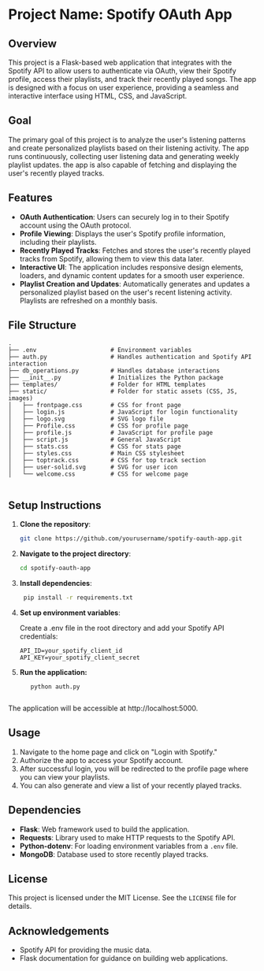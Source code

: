 # Project Name: Spotify OAuth App

## Overview
This project is a Flask-based web application that integrates with the Spotify API to allow users to authenticate via OAuth, view their Spotify profile, access their playlists, and track their recently played songs. The app is designed with a focus on user experience, providing a seamless and interactive interface using HTML, CSS, and JavaScript.

## Goal
The primary goal of this project is to analyze the user's listening patterns and create personalized playlists based on their listening activity.  The app runs continuously, collecting user listening data and generating weekly  playlist updates. the app is also capable of fetching and displaying the user's recently played tracks.

## Features
- **OAuth Authentication**: Users can securely log in to their Spotify account using the OAuth protocol.
- **Profile Viewing**: Displays the user's Spotify profile information, including their playlists.
- **Recently Played Tracks**: Fetches and stores the user's recently played tracks from Spotify, allowing them to view this data later.
- **Interactive UI**: The application includes responsive design elements, loaders, and dynamic content updates for a smooth user experience.
- **Playlist Creation and Updates**: Automatically generates and updates a personalized playlist based on the user's recent listening activity. Playlists are refreshed on a monthly basis.

## File Structure
```plaintext
.
├── .env                     # Environment variables
├── auth.py                  # Handles authentication and Spotify API interaction
├── db_operations.py         # Handles database interactions
├── __init__.py              # Initializes the Python package
├── templates/               # Folder for HTML templates
├── static/                  # Folder for static assets (CSS, JS, images)
│   ├── frontpage.css        # CSS for front page
│   ├── login.js             # JavaScript for login functionality
│   ├── logo.svg             # SVG logo file
│   ├── Profile.css          # CSS for profile page
│   ├── profile.js           # JavaScript for profile page
│   ├── script.js            # General JavaScript
│   ├── stats.css            # CSS for stats page
│   ├── styles.css           # Main CSS stylesheet
│   ├── toptrack.css         # CSS for top track section
│   ├── user-solid.svg       # SVG for user icon
│   └── welcome.css          # CSS for welcome page


```
## Setup Instructions
1. **Clone the repository**:
   ```bash
   git clone https://github.com/yourusername/spotify-oauth-app.git
2. **Navigate to the project directory**:
   ```bash
   cd spotify-oauth-app
3. **Install dependencies**:
   ```bash
    pip install -r requirements.txt
4. **Set up environment variables**:
   
   Create a .env file in the root directory and add your Spotify API credentials:
     ```plaintext
     API_ID=your_spotify_client_id
     API_KEY=your_spotify_client_secret
5. **Run the application:**
   ```plaintext
      python auth.py
  
  The application will be accessible at http://localhost:5000.

## Usage
1. Navigate to the home page and click on "Login with Spotify."
2. Authorize the app to access your Spotify account.
3. After successful login, you will be redirected to the profile page where you can view your playlists.
4. You can also generate and view a list of your recently played tracks.

## Dependencies
- **Flask**: Web framework used to build the application.
- **Requests**: Library used to make HTTP requests to the Spotify API.
- **Python-dotenv**: For loading environment variables from a `.env` file.
- **MongoDB**: Database used to store recently played tracks.

## License
This project is licensed under the MIT License. See the `LICENSE` file for details.


## Acknowledgements
- Spotify API for providing the music data.
- Flask documentation for guidance on building web applications.


